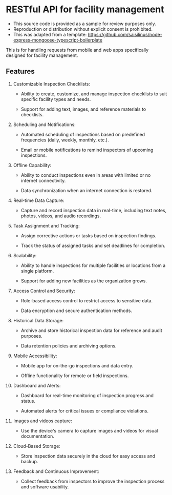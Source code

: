 # RESTful API for facility management

* This source code is provided as a sample for review purposes only.
* Reproduction or distribution without explicit consent is prohibited.
* This was adapted from a template: https://github.com/saisilinus/node-express-mongoose-typescript-boilerplate

This is for handling requests from mobile and web apps specifically designed for facility management.

## Features

1. Customizable Inspection Checklists:

   * Ability to create, customize, and manage inspection checklists to suit specific facility types and needs.

   * Support for adding text, images, and reference materials to checklists.

2. Scheduling and Notifications:

   * Automated scheduling of inspections based on predefined frequencies (daily, weekly, monthly, etc.).

   * Email or mobile notifications to remind inspectors of upcoming inspections.

3. Offline Capability:

   * Ability to conduct inspections even in areas with limited or no internet connectivity.

   * Data synchronization when an internet connection is restored.

4. Real-time Data Capture:

   * Capture and record inspection data in real-time, including text notes, photos, videos, and audio recordings.

5. Task Assignment and Tracking:

   * Assign corrective actions or tasks based on inspection findings.

   * Track the status of assigned tasks and set deadlines for completion.

6. Scalability:

   * Ability to handle inspections for multiple facilities or locations from a single platform.

   * Support for adding new facilities as the organization grows.

7. Access Control and Security:

   * Role-based access control to restrict access to sensitive data.

   * Data encryption and secure authentication methods.

8. Historical Data Storage:
   * Archive and store historical inspection data for reference and audit purposes.

   * Data retention policies and archiving options.

9. Mobile Accessibility:

   * Mobile app for on-the-go inspections and data entry.

   * Offline functionality for remote or field inspections.

10. Dashboard and Alerts:

    * Dashboard for real-time monitoring of inspection progress and status.

    * Automated alerts for critical issues or compliance violations.

11. Images and videos capture:

    * Use the device's camera to capture images and videos for visual documentation.

12. Cloud-Based Storage:

    * Store inspection data securely in the cloud for easy access and backup.

13. Feedback and Continuous Improvement:

    * Collect feedback from inspectors to improve the inspection process and software usability.
